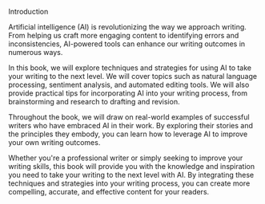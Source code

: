 Introduction

Artificial intelligence (AI) is revolutionizing the way we approach writing. From helping us craft more engaging content to identifying errors and inconsistencies, AI-powered tools can enhance our writing outcomes in numerous ways.

In this book, we will explore techniques and strategies for using AI to take your writing to the next level. We will cover topics such as natural language processing, sentiment analysis, and automated editing tools. We will also provide practical tips for incorporating AI into your writing process, from brainstorming and research to drafting and revision.

Throughout the book, we will draw on real-world examples of successful writers who have embraced AI in their work. By exploring their stories and the principles they embody, you can learn how to leverage AI to improve your own writing outcomes.

Whether you're a professional writer or simply seeking to improve your writing skills, this book will provide you with the knowledge and inspiration you need to take your writing to the next level with AI. By integrating these techniques and strategies into your writing process, you can create more compelling, accurate, and effective content for your readers.


